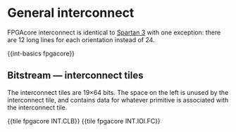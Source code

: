 # General interconnect

FPGAcore interconnect is identical to [Spartan 3](../spartan3/interconnect/README.md) with one exception: there are 12 long lines for each orientation instead of 24.

{{int-basics fpgacore}}

## Bitstream — interconnect tiles

The interconnect tiles are 19×64 bits. The space on the left is unused by the interconnect tile, and contains data for whatever primitive is associated with the interconnect tile.

{{tile fpgacore INT.CLB}}
{{tile fpgacore INT.IOI.FC}}
